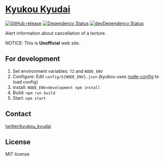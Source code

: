 # [Kyukou Kyudai](https://kyukou-kyudai.herokuapp.com/)

[![GitHub release](https://img.shields.io/github/release/qdai/kyukou.svg?style=flat-square)](https://github.com/qdai/kyukou/releases/latest) [![Dependency Status](https://img.shields.io/david/qdai/kyukou.svg?style=flat-square)](https://david-dm.org/qdai/kyukou) [![devDependency Status](https://img.shields.io/david/dev/qdai/kyukou.svg?style=flat-square)](https://david-dm.org/qdai/kyukou#info=devDependencies)

Alert information about cancellation of a lecture.

NOTICE: This is **Unofficial** web site.

## For development

1. Set environment variables: `TZ` and `NODE_ENV`
2. Configure: Edit `config/${NODE_ENV}.json` (kyukou uses [node-config](https://github.com/lorenwest/node-config) to load config)
3. Install: `NODE_ENV=development npm install`
4. Build: `npm run build`
5. Start: `npm start`

## Contact

[twitter/kyukou_kyudai](https://twitter.com/kyukou_kyudai)

## License

MIT license
